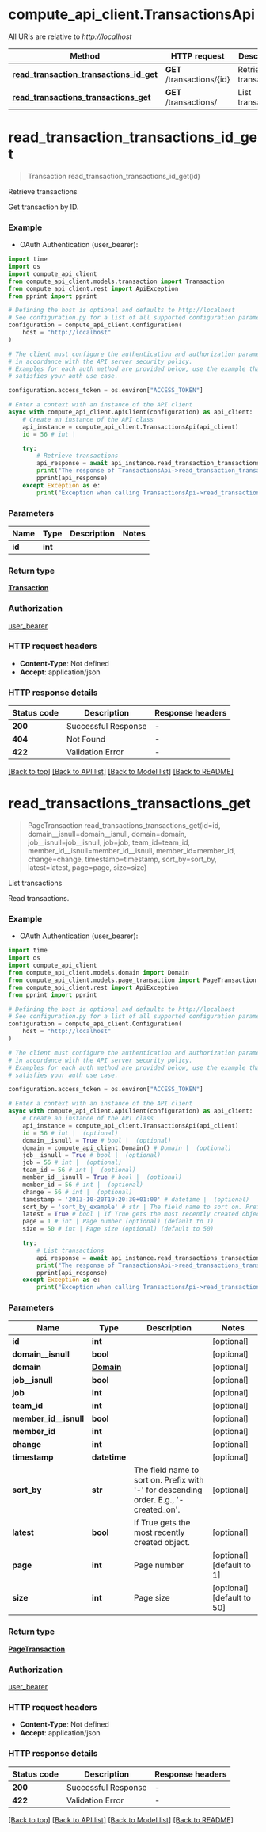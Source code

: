# compute_api_client.TransactionsApi

All URIs are relative to *http://localhost*

Method | HTTP request | Description
------------- | ------------- | -------------
[**read_transaction_transactions_id_get**](TransactionsApi.md#read_transaction_transactions_id_get) | **GET** /transactions/{id} | Retrieve transactions
[**read_transactions_transactions_get**](TransactionsApi.md#read_transactions_transactions_get) | **GET** /transactions/ | List transactions


# **read_transaction_transactions_id_get**
> Transaction read_transaction_transactions_id_get(id)

Retrieve transactions

Get transaction by ID.

### Example

* OAuth Authentication (user_bearer):
```python
import time
import os
import compute_api_client
from compute_api_client.models.transaction import Transaction
from compute_api_client.rest import ApiException
from pprint import pprint

# Defining the host is optional and defaults to http://localhost
# See configuration.py for a list of all supported configuration parameters.
configuration = compute_api_client.Configuration(
    host = "http://localhost"
)

# The client must configure the authentication and authorization parameters
# in accordance with the API server security policy.
# Examples for each auth method are provided below, use the example that
# satisfies your auth use case.

configuration.access_token = os.environ["ACCESS_TOKEN"]

# Enter a context with an instance of the API client
async with compute_api_client.ApiClient(configuration) as api_client:
    # Create an instance of the API class
    api_instance = compute_api_client.TransactionsApi(api_client)
    id = 56 # int | 

    try:
        # Retrieve transactions
        api_response = await api_instance.read_transaction_transactions_id_get(id)
        print("The response of TransactionsApi->read_transaction_transactions_id_get:\n")
        pprint(api_response)
    except Exception as e:
        print("Exception when calling TransactionsApi->read_transaction_transactions_id_get: %s\n" % e)
```



### Parameters

Name | Type | Description  | Notes
------------- | ------------- | ------------- | -------------
 **id** | **int**|  | 

### Return type

[**Transaction**](Transaction.md)

### Authorization

[user_bearer](../README.md#user_bearer)

### HTTP request headers

 - **Content-Type**: Not defined
 - **Accept**: application/json

### HTTP response details
| Status code | Description | Response headers |
|-------------|-------------|------------------|
**200** | Successful Response |  -  |
**404** | Not Found |  -  |
**422** | Validation Error |  -  |

[[Back to top]](#) [[Back to API list]](../README.md#documentation-for-api-endpoints) [[Back to Model list]](../README.md#documentation-for-models) [[Back to README]](../README.md)

# **read_transactions_transactions_get**
> PageTransaction read_transactions_transactions_get(id=id, domain__isnull=domain__isnull, domain=domain, job__isnull=job__isnull, job=job, team_id=team_id, member_id__isnull=member_id__isnull, member_id=member_id, change=change, timestamp=timestamp, sort_by=sort_by, latest=latest, page=page, size=size)

List transactions

Read transactions.

### Example

* OAuth Authentication (user_bearer):
```python
import time
import os
import compute_api_client
from compute_api_client.models.domain import Domain
from compute_api_client.models.page_transaction import PageTransaction
from compute_api_client.rest import ApiException
from pprint import pprint

# Defining the host is optional and defaults to http://localhost
# See configuration.py for a list of all supported configuration parameters.
configuration = compute_api_client.Configuration(
    host = "http://localhost"
)

# The client must configure the authentication and authorization parameters
# in accordance with the API server security policy.
# Examples for each auth method are provided below, use the example that
# satisfies your auth use case.

configuration.access_token = os.environ["ACCESS_TOKEN"]

# Enter a context with an instance of the API client
async with compute_api_client.ApiClient(configuration) as api_client:
    # Create an instance of the API class
    api_instance = compute_api_client.TransactionsApi(api_client)
    id = 56 # int |  (optional)
    domain__isnull = True # bool |  (optional)
    domain = compute_api_client.Domain() # Domain |  (optional)
    job__isnull = True # bool |  (optional)
    job = 56 # int |  (optional)
    team_id = 56 # int |  (optional)
    member_id__isnull = True # bool |  (optional)
    member_id = 56 # int |  (optional)
    change = 56 # int |  (optional)
    timestamp = '2013-10-20T19:20:30+01:00' # datetime |  (optional)
    sort_by = 'sort_by_example' # str | The field name to sort on. Prefix with '-' for descending order. E.g., '-created_on'. (optional)
    latest = True # bool | If True gets the most recently created object. (optional)
    page = 1 # int | Page number (optional) (default to 1)
    size = 50 # int | Page size (optional) (default to 50)

    try:
        # List transactions
        api_response = await api_instance.read_transactions_transactions_get(id=id, domain__isnull=domain__isnull, domain=domain, job__isnull=job__isnull, job=job, team_id=team_id, member_id__isnull=member_id__isnull, member_id=member_id, change=change, timestamp=timestamp, sort_by=sort_by, latest=latest, page=page, size=size)
        print("The response of TransactionsApi->read_transactions_transactions_get:\n")
        pprint(api_response)
    except Exception as e:
        print("Exception when calling TransactionsApi->read_transactions_transactions_get: %s\n" % e)
```



### Parameters

Name | Type | Description  | Notes
------------- | ------------- | ------------- | -------------
 **id** | **int**|  | [optional] 
 **domain__isnull** | **bool**|  | [optional] 
 **domain** | [**Domain**](.md)|  | [optional] 
 **job__isnull** | **bool**|  | [optional] 
 **job** | **int**|  | [optional] 
 **team_id** | **int**|  | [optional] 
 **member_id__isnull** | **bool**|  | [optional] 
 **member_id** | **int**|  | [optional] 
 **change** | **int**|  | [optional] 
 **timestamp** | **datetime**|  | [optional] 
 **sort_by** | **str**| The field name to sort on. Prefix with &#39;-&#39; for descending order. E.g., &#39;-created_on&#39;. | [optional] 
 **latest** | **bool**| If True gets the most recently created object. | [optional] 
 **page** | **int**| Page number | [optional] [default to 1]
 **size** | **int**| Page size | [optional] [default to 50]

### Return type

[**PageTransaction**](PageTransaction.md)

### Authorization

[user_bearer](../README.md#user_bearer)

### HTTP request headers

 - **Content-Type**: Not defined
 - **Accept**: application/json

### HTTP response details
| Status code | Description | Response headers |
|-------------|-------------|------------------|
**200** | Successful Response |  -  |
**422** | Validation Error |  -  |

[[Back to top]](#) [[Back to API list]](../README.md#documentation-for-api-endpoints) [[Back to Model list]](../README.md#documentation-for-models) [[Back to README]](../README.md)

